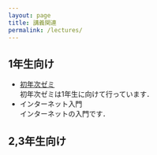 ```yaml
---
layout: page
title: 講義関連
permalink: /lectures/
---
```



## 1年生向け

- [初年次ゼミ](/lectures/semi/)<br>
初年次ゼミは1年生に向けて行っています．
- インターネット入門<br>
インターネットの入門です．


## 2,3年生向け



